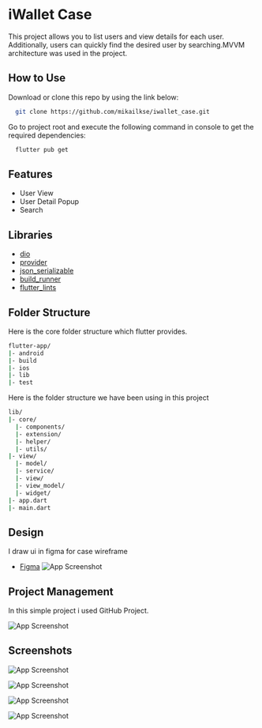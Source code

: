 
# iWallet Case

This project allows you to list users and view details for each user. Additionally, users can quickly find the desired user by searching.MVVM architecture was used in the project.
## How to Use

Download or clone this repo by using the link below:

```bash
  git clone https://github.com/mikailkse/iwallet_case.git
```

Go to project root and execute the following command in console to get the required dependencies:

```bash
  flutter pub get
```



## Features

- User View
- User Detail Popup
- Search 



## Libraries

- [dio](https://pub.dev/packages/dio)
- [provider](https://pub.dev/packages/provider)
- [json_serializable](https://pub.dev/packages/json_serializable)
- [build_runner](https://pub.dev/packages/build_runner)
- [flutter_lints](https://pub.dev/packages/flutter_lints)


## Folder Structure

Here is the core folder structure which flutter provides.

```bash
flutter-app/
|- android
|- build
|- ios
|- lib
|- test
```
Here is the folder structure we have been using in this project

```bash
lib/
|- core/
  |- components/
  |- extension/
  |- helper/
  |- utils/
|- view/
  |- model/
  |- service/
  |- view/
  |- view_model/
  |- widget/
|- app.dart
|- main.dart
```


## Design

I draw ui in figma for case wireframe

- [Figma](https://www.figma.com/file/LH7w8SGNZkZ0pzmNShGVQt/iWallet?type=design&node-id=691%3A3891&mode=design&t=gJdqusRSTTdgwXf3-1)
![App Screenshot](https://i.imgur.com/p4u76z5.png)

## Project Management

In this simple project i used GitHub Project.

![App Screenshot](https://i.imgur.com/n4TliuZ.png)

## Screenshots

![App Screenshot](https://i.imgur.com/PlcLo5k.png)

![App Screenshot](https://i.imgur.com/EXXlm1q.png)

![App Screenshot](https://i.imgur.com/yK4Qr3j.png)

![App Screenshot](https://i.imgur.com/DxSyvu1.png)